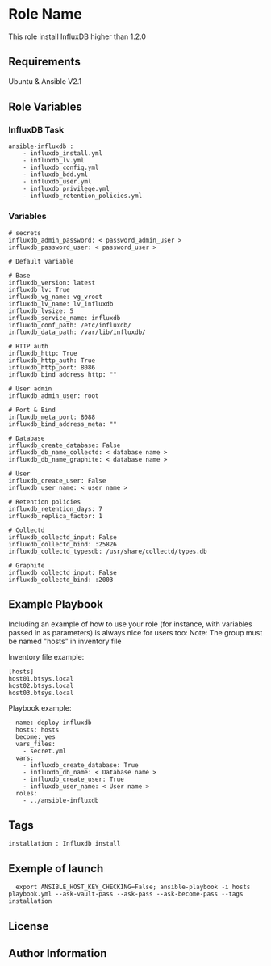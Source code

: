 Role Name
=========

This role install InfluxDB higher than 1.2.0

Requirements
------------

Ubuntu & Ansible V2.1

Role Variables
--------------

### InfluxDB Task

    ansible-influxdb :
        - influxdb_install.yml
        - influxdb_lv.yml
        - influxdb_config.yml
        - influxdb_bdd.yml
        - influxdb_user.yml
        - influxdb_privilege.yml
        - influxdb_retention_policies.yml

### Variables

    # secrets
    influxdb_admin_password: < password_admin_user >
    influxdb_password_user: < password_user >

    # Default variable

    # Base
    influxdb_version: latest
    influxdb_lv: True
    influxdb_vg_name: vg_vroot
    influxdb_lv_name: lv_influxdb
    influxdb_lvsize: 5
    influxdb_service_name: influxdb
    influxdb_conf_path: /etc/influxdb/
    influxdb_data_path: /var/lib/influxdb/

    # HTTP auth
    influxdb_http: True
    influxdb_http_auth: True
    influxdb_http_port: 8086
    influxdb_bind_address_http: ""

    # User admin
    influxdb_admin_user: root

    # Port & Bind
    influxdb_meta_port: 8088
    influxdb_bind_address_meta: ""

    # Database
    influxdb_create_database: False
    influxdb_db_name_collectd: < database name >
    influxdb_db_name_graphite: < database name >

    # User
    influxdb_create_user: False
    influxdb_user_name: < user name >

    # Retention policies
    influxdb_retention_days: 7
    influxdb_replica_factor: 1

    # Collectd
    influxdb_collectd_input: False
    influxdb_collectd_bind: :25826
    influxdb_collectd_typesdb: /usr/share/collectd/types.db

    # Graphite
    influxdb_collectd_input: False
    influxdb_collectd_bind: :2003

Example Playbook
----------------

Including an example of how to use your role (for instance, with variables passed in as parameters) is always nice for users too:
Note: The group must be named "hosts" in inventory file

Inventory file example:

    [hosts]
    host01.btsys.local
    host02.btsys.local
    host03.btsys.local

Playbook example:

    - name: deploy influxdb
      hosts: hosts
      become: yes
      vars_files:
        - secret.yml
      vars:
        - influxdb_create_database: True
        - influxdb_db_name: < Database name >
        - influxdb_create_user: True
        - influxdb_user_name: < User name >
      roles:
        - ../ansible-influxdb

Tags
-----------------

    installation : Influxdb install

Exemple of launch
-----------------

      export ANSIBLE_HOST_KEY_CHECKING=False; ansible-playbook -i hosts playbook.yml --ask-vault-pass --ask-pass --ask-become-pass --tags installation

License
-------

Author Information
------------------
